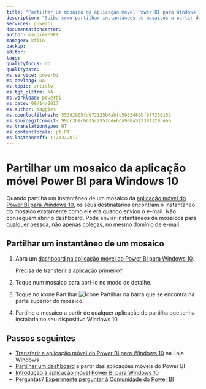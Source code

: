 ```yaml
---
title: "Partilhar um mosaico da aplicação móvel Power BI para Windows 10"
description: "Saiba como partilhar instantâneos de mosaicos a partir da aplicação móvel do Power BI para Windows 10. Pode partilhar instantâneos de mosaicos com qualquer pessoa, não só com os seus colegas."
services: powerbi
documentationcenter: 
author: maggiesMSFT
manager: kfile
backup: 
editor: 
tags: 
qualityfocus: no
qualitydate: 
ms.service: powerbi
ms.devlang: NA
ms.topic: article
ms.tgt_pltfrm: NA
ms.workload: powerbi
ms.date: 09/14/2017
ms.author: maggies
ms.openlocfilehash: 55382905fd972125b6abfc5933486bf9f7250152
ms.sourcegitcommit: 99cc3b9cb615c2957dde6ca908a51238f129cebb
ms.translationtype: HT
ms.contentlocale: pt-PT
ms.lasthandoff: 11/13/2017
---
```

# <a name="share-a-tile-from-the-power-bi-mobile-app-for-windows-10"></a>Partilhar um mosaico da aplicação móvel Power BI para Windows 10
Quando partilha um instantâneo de um mosaico da [aplicação móvel do Power BI para Windows 10](mobile-windows-10-phone-app-get-started.md), os seus destinatários encontram o instantâneo do mosaico exatamente como ele era quando enviou o e-mail. Não conseguem abrir o dashboard. Pode enviar instantâneos de mosaicos para qualquer pessoa, não apenas colegas, no mesmo domínio de e-mail.

## <a name="share-a-snapshot-of-a-tile"></a>Partilhar um instantâneo de um mosaico
1. Abra um [dashboard na aplicação móvel do Power BI para Windows 10](mobile-apps-view-dashboard.md).
   
    Precisa de [transferir a aplicação](http://go.microsoft.com/fwlink/?LinkID=526478) primeiro?
2. Toque num mosaico para abri-lo no modo de detalhe.
3. Toque no ícone Partilhar ![Ícone Partilhar](media/mobile-share-tile-windows-10-phone-app/power-bi-win10-share-tile-icon.png) na barra que se encontra na parte superior do mosaico.
4. Partilhe o mosaico a partir de qualquer aplicação de partilha que tenha instalada no seu dispositivo Windows 10.

## <a name="next-steps"></a>Passos seguintes
* [Transferir a aplicação móvel do Power BI para Windows 10](http://go.microsoft.com/fwlink/?LinkID=526478) na Loja Windows  
* [Partilhar um dashboard](mobile-share-dashboard-from-the-mobile-apps.md) a partir das aplicações móveis do Power BI
* [Introdução à aplicação móvel Power BI para Windows 10](mobile-windows-10-phone-app-get-started.md)  
* Perguntas? [Experimente perguntar à Comunidade do Power BI](http://community.powerbi.com/)

